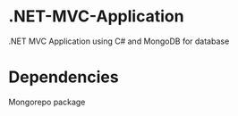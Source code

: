 # .NET-MVC-Application
.NET MVC Application using C# and MongoDB for database

# Dependencies
Mongorepo package
